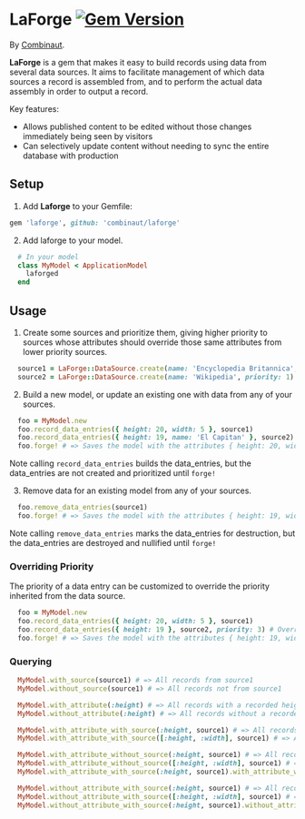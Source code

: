 # LaForge [![Gem Version](https://badge.fury.io/rb/laforge.svg)](https://badge.fury.io/rb/laforge)

By [Combinaut](http://www.combinaut.com).

**LaForge** is a gem that makes it easy to build records using data from several data sources. It aims to facilitate
management of which data sources a record is assembled from, and to perform the actual data assembly in order to output
a record.

Key features:

- Allows published content to be edited without those changes immediately being seen by visitors
- Can selectively update content without needing to sync the entire database with production

## Setup
1. Add **Laforge** to your Gemfile:

  ```ruby
  gem 'laforge', github: 'combinaut/laforge'
  ```

2. Add laforge to your model.

  ```ruby
    # In your model
    class MyModel < ApplicationModel
      laforged
    end
  ```

## Usage

1. Create some sources and prioritize them, giving higher priority to sources whose attributes should override those
   same attributes from lower priority sources.

  ```ruby
    source1 = LaForge::DataSource.create(name: 'Encyclopedia Britannica', priority: 2)
    source2 = LaForge::DataSource.create(name: 'Wikipedia', priority: 1)
  ```

2. Build a new model, or update an existing one with data from any of your sources.

  ```ruby
    foo = MyModel.new
    foo.record_data_entries({ height: 20, width: 5 }, source1)
    foo.record_data_entries({ height: 19, name: 'El Capitan' }, source2)
    foo.forge! # => Saves the model with the attributes { height: 20, width: 5, name: 'El Capitan' }
  ```

Note calling `record_data_entries` builds the data_entries, but the data_entries are not created and prioritized until `forge!`

3. Remove data for an existing model from any of your sources.
  ```ruby
    foo.remove_data_entries(source1)
    foo.forge! # => Saves the model with the attributes { height: 19, width: nil, name: 'El Capitan' }
  ```

Note calling `remove_data_entries` marks the data_entries for destruction, but the data_entries are destroyed and nullified until `forge!`

### Overriding Priority

The priority of a data entry can be customized to override the priority inherited from the data source.

  ```ruby
    foo = MyModel.new
    foo.record_data_entries({ height: 20, width: 5 }, source1)
    foo.record_data_entries({ height: 19 }, source2, priority: 3) # Override the priority inherited from the data source
    foo.forge! # => Saves the model with the attributes { height: 19, width: 5 }
  ```

### Querying
  ```ruby
    MyModel.with_source(source1) # => All records from source1
    MyModel.without_source(source1) # => All records not from source1

    MyModel.with_attribute(:height) # => All records with a recorded height attribute from any source
    MyModel.without_attribute(:height) # => All records without a recorded height attribute from any source

    MyModel.with_attribute_with_source(:height, source1) # => All records with a recorded height attribute from source1
    MyModel.with_attribute_with_source([:height, :width], source1) # => All records with a recorded height or width attribute from source1

    MyModel.with_attribute_without_source(:height, source1) # => All records with a recorded height not from source1
    MyModel.with_attribute_without_source([:height, :width], source1) # => All records with a recorded height or width attribute not from source1
    MyModel.with_attribute_with_source(:height, source1).with_attribute_with_source(:width, source1) # => All records with both a recorded height and width attribute from source1

    MyModel.without_attribute_with_source(:height, source1) # => All records without a recorded height attribute from source1
    MyModel.without_attribute_with_source([:height, :width], source1) # => All records missing a recorded height or missing a recorded width from source1
    MyModel.without_attribute_with_source(:height, source1).without_attribute_with_source(:width, source1) # => All records without both a recorded height and width attribute from source1
  ```
